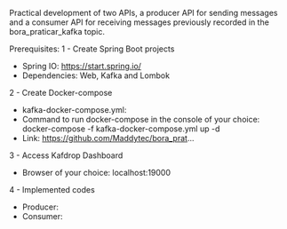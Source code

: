 Practical development of two APIs, a producer API for sending messages and a consumer API for receiving messages previously recorded in the bora_praticar_kafka topic.

Prerequisites:
1 - Create Spring Boot projects
 - Spring IO:
 https://start.spring.io/
 - Dependencies:
 Web, Kafka and Lombok

2 - Create Docker-compose
 - kafka-docker-compose.yml:
 - Command to run docker-compose in the console of your choice:
 docker-compose -f kafka-docker-compose.yml up -d
- Link: https://github.com/Maddytec/bora_prat...

3 - Access Kafdrop Dashboard
 - Browser of your choice:
 localhost:19000

4 - Implemented codes
 - Producer:
 - Consumer: